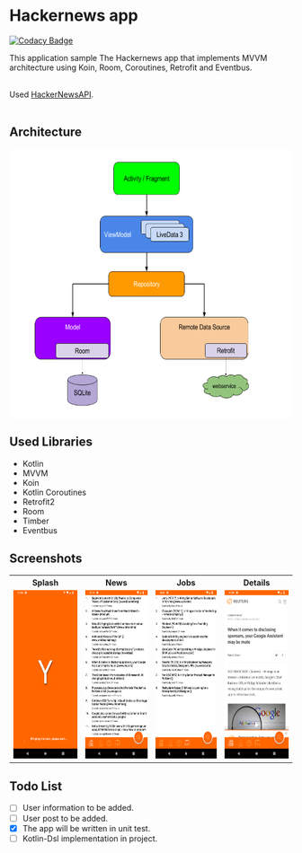 # Hackernews app

[![Codacy Badge](https://api.codacy.com/project/badge/Grade/773fe0ac63214e149f7e3494f2c90d2f)](https://app.codacy.com/app/fevziomurtekin/hackernewsapp?utm_source=github.com&utm_medium=referral&utm_content=fevziomurtekin/hackernewsapp&utm_campaign=Badge_Grade_Dashboard)

This application sample The Hackernews app that implements MVVM architecture using Koin, Room, Coroutines, Retrofit and Eventbus. <br><br>

Used <a href="https://github.com/HackerNews/API">HackerNewsAPI</a>. <br><br>



<h2> Architecture</h2>

<center>
<img align="center" src="screenshot/mvvm.png" width="640" height="480" />
</p>
</center>


<H2>Used Libraries</H2>

- Kotlin
- MVVM
- Koin
- Kotlin Coroutines
- Retrofit2
- Room
- Timber
- Eventbus



<h2> Screenshots </h2>

<table>
  <tr>
    <th><b>Splash</b></th>
    <th><b>News</b></th>
    <th><b>Jobs</b> </th>
    <th><b>Details</b> </th>
  
  </tr>
  <tr>
    <td>
      <img src="screenshot/launch.png" width="150" height="300" /></td>
    <td>
      <img src="screenshot/news.png" width="150" height="300" />
    </td>
   <td>
      <img src="screenshot/job.png" width="150" height="300" />
    </td>
    <td>
      <img src="screenshot/newdetails.png" width="150" height="300" />
    </td>
  </tr>
</table>



<h2> Todo List </h2>

- [ ] User information to be added.
- [ ] User post to be added. 
- [x] The app will be written in unit test.
- [ ] Kotlin-Dsl implementation in project.
